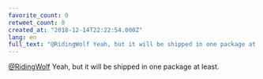 ```yaml
---
favorite_count: 0
retweet_count: 0
created_at: "2018-12-14T22:22:54.000Z"
lang: en
full_text: "@RidingWolf Yeah, but it will be shipped in one package at least."
---
```


[@RidingWolf](https://twitter.com/RidingWolf) Yeah, but it will be shipped in
one package at least.
